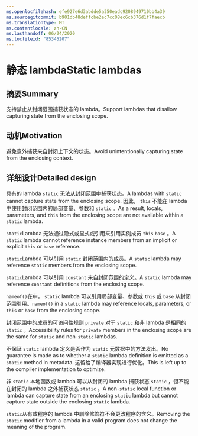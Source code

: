 ```yaml
---
ms.openlocfilehash: efe927e6d3abdde5a350eadc9208949710bb4a39
ms.sourcegitcommit: b901db48deffcbe2ec7cc08ec6cb376d1f7faecb
ms.translationtype: MT
ms.contentlocale: zh-CN
ms.lasthandoff: 06/24/2020
ms.locfileid: "85345207"
---
```

# <a name="static-lambdas"></a><span data-ttu-id="37d68-101">静态 lambda</span><span class="sxs-lookup"><span data-stu-id="37d68-101">Static lambdas</span></span>

## <a name="summary"></a><span data-ttu-id="37d68-102">摘要</span><span class="sxs-lookup"><span data-stu-id="37d68-102">Summary</span></span>

<span data-ttu-id="37d68-103">支持禁止从封闭范围捕获状态的 lambda。</span><span class="sxs-lookup"><span data-stu-id="37d68-103">Support lambdas that disallow capturing state from the enclosing scope.</span></span>

## <a name="motivation"></a><span data-ttu-id="37d68-104">动机</span><span class="sxs-lookup"><span data-stu-id="37d68-104">Motivation</span></span>

<span data-ttu-id="37d68-105">避免意外捕获来自封闭上下文的状态。</span><span class="sxs-lookup"><span data-stu-id="37d68-105">Avoid unintentionally capturing state from the enclosing context.</span></span>

## <a name="detailed-design"></a><span data-ttu-id="37d68-106">详细设计</span><span class="sxs-lookup"><span data-stu-id="37d68-106">Detailed design</span></span>

<span data-ttu-id="37d68-107">具有的 lambda `static` 无法从封闭范围中捕获状态。</span><span class="sxs-lookup"><span data-stu-id="37d68-107">A lambdas with `static` cannot capture state from the enclosing scope.</span></span>
<span data-ttu-id="37d68-108">因此， `this` 不能在 lambda 中使用封闭范围内的局部变量、参数和 `static` 。</span><span class="sxs-lookup"><span data-stu-id="37d68-108">As a result, locals, parameters, and `this` from the enclosing scope are not available within a `static` lambda.</span></span>

<span data-ttu-id="37d68-109">`static`Lambda 无法通过隐式或显式或引用来引用实例成员 `this` `base` 。</span><span class="sxs-lookup"><span data-stu-id="37d68-109">A `static` lambda cannot reference instance members from an implicit or explicit `this` or `base` reference.</span></span>

<span data-ttu-id="37d68-110">`static`Lambda 可以引用 `static` 封闭范围内的成员。</span><span class="sxs-lookup"><span data-stu-id="37d68-110">A `static` lambda may reference `static` members from the enclosing scope.</span></span>

<span data-ttu-id="37d68-111">`static`Lambda 可以引用 `constant` 来自封闭范围的定义。</span><span class="sxs-lookup"><span data-stu-id="37d68-111">A `static` lambda may reference `constant` definitions from the enclosing scope.</span></span>

<span data-ttu-id="37d68-112">`nameof()`在中， `static` lambda 可以引用局部变量、参数或 `this` 或 `base` 从封闭范围引用。</span><span class="sxs-lookup"><span data-stu-id="37d68-112">`nameof()` in a `static` lambda may reference locals, parameters, or `this` or `base` from the enclosing scope.</span></span>

<span data-ttu-id="37d68-113">封闭范围中的成员的可访问性规则 `private` 对于 `static` 和非 lambda 是相同的 `static` 。</span><span class="sxs-lookup"><span data-stu-id="37d68-113">Accessibility rules for `private` members in the enclosing scope are the same for `static` and non-`static` lambdas.</span></span>

<span data-ttu-id="37d68-114">不保证 `static` lambda 定义是否作为 `static` 元数据中的方法发出。</span><span class="sxs-lookup"><span data-stu-id="37d68-114">No guarantee is made as to whether a `static` lambda definition is emitted as a `static` method in metadata.</span></span> <span data-ttu-id="37d68-115">这留给了编译器实现进行优化。</span><span class="sxs-lookup"><span data-stu-id="37d68-115">This is left up to the compiler implementation to optimize.</span></span>

<span data-ttu-id="37d68-116">非 `static` 本地函数或 lambda 可以从封闭的 lambda 捕获状态 `static` ，但不能在封闭的 lambda 之外捕获状态 `static` 。</span><span class="sxs-lookup"><span data-stu-id="37d68-116">A non-`static` local function or lambda can capture state from an enclosing `static` lambda but cannot capture state outside the enclosing `static` lambda.</span></span>

<span data-ttu-id="37d68-117">`static`从有效程序的 lambda 中删除修饰符不会更改程序的含义。</span><span class="sxs-lookup"><span data-stu-id="37d68-117">Removing the `static` modifier from a lambda in a valid program does not change the meaning of the program.</span></span>
